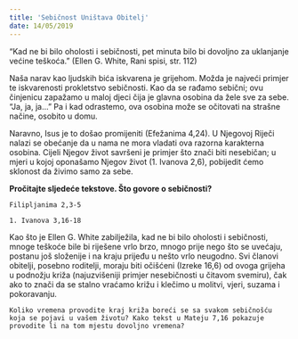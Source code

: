 ```yaml
---
title: 'Sebičnost Uništava Obitelj'
date: 14/05/2019
---
```


“Kad ne bi bilo oholosti i sebičnosti, pet minuta bilo bi dovoljno za uklanjanje većine teškoća.” (Ellen G. White, Rani spisi, str. 112)

Naša narav kao ljudskih bića iskvarena je grijehom. Možda je najveći primjer te iskvarenosti prokletstvo sebičnosti. Kao da se rađamo sebični; ovu činjenicu zapažamo u maloj djeci čija je glavna osobina da žele sve za sebe. “Ja, ja, ja...” Pa i kad odrastemo, ova osobina može se očitovati na strašne načine, osobito u domu.

Naravno, Isus je to došao promijeniti (Efežanima 4,24). U Njegovoj Riječi nalazi se obećanje da u nama ne mora vladati ova razorna karakterna osobina. Cijeli Njegov život savršeni je primjer što znači biti nesebičan; u mjeri u kojoj oponašamo Njegov život (1. Ivanova 2,6), pobijedit ćemo sklonost da živimo samo za sebe.

**Pročitajte sljedeće tekstove. Što govore o sebičnosti?**

`Filipljanima 2,3-5 `

`1. Ivanova 3,16-18 `

Kao što je Ellen G. White zabilježila, kad ne bi bilo oholosti i sebičnosti, mnoge teškoće bile bi riješene vrlo brzo, mnogo prije nego što se uvećaju, postanu još složenije i na kraju prijeđu u nešto vrlo neugodno. Svi članovi obitelji, posebno roditelji, moraju biti očišćeni (Izreke 16,6) od ovoga grijeha u podnožju križa (najuzvišeniji primjer nesebičnosti u čitavom svemiru), čak ako to znači da se stalno vraćamo križu i klečimo u molitvi, vjeri, suzama i pokoravanju.

`Koliko vremena provodite kraj križa boreći se sa svakom sebičnošću koja se pojavi u vašem životu? Kako tekst u Mateju 7,16 pokazuje provodite li na tom mjestu dovoljno vremena?`

